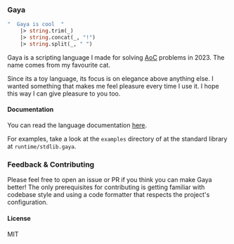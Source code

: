 <p align="center">
  <h3>Gaya</h3>
</p>

```ocaml
"  Gaya is cool  "
    |> string.trim(_)
    |> string.concat(_, "!")
    |> string.split(_, " ")
```

Gaya is a scripting language I made for solving [AoC](https://adventofcode.com/)
problems in 2023. The name comes from my favourite cat.

Since its a toy language, its focus is on elegance above anything else. I
wanted something that makes me feel pleasure every time I use it. I hope this
way I can give pleasure to you too.

#### Documentation

You can read the language documentation [here](./docs/toc.md).

For examples, take a look at the `examples` directory of at the standard
library at `runtime/stdlib.gaya`.

### Feedback & Contributing

Please feel free to open an issue or PR if you think you can make Gaya better!
The only prerequisites for contributing is getting familiar with codebase style
and using a code formatter that respects the project's configuration.

#### License

MIT
